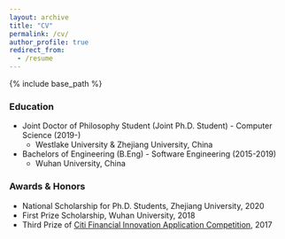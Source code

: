 ```yaml
---
layout: archive
title: "CV"
permalink: /cv/
author_profile: true
redirect_from:
  - /resume
---
```


{% include base_path %}

### Education

* Joint Doctor of Philosophy Student (Joint Ph.D. Student) - Computer Science (2019-)
  * Westlake University & Zhejiang University, China
* Bachelors of Engineering (B.Eng) - Software Engineering (2015-2019)
  * Wuhan University, China

### Awards & Honors

* National Scholarship for Ph.D. Students, Zhejiang University, 2020
* First Prize Scholarship, Wuhan University, 2018
* Third Prize of [Citi Financial Innovation Application Competition](http://www.citigroup.com/china/csts/EducationProgram/AboutEducation_CFCcn.html), 2017

